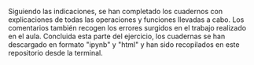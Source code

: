 Siguiendo las indicaciones, se han completado los cuadernos con explicaciones de todas las operaciones y funciones llevadas a cabo. Los comentarios también recogen los errores surgidos en el trabajo realizado en el aula. Concluida esta parte del ejercicio, los cuadernas se han descargado en formato "ipynb" y "html" y han sido recopilados en este repositorio desde la terminal. 
